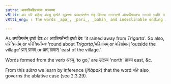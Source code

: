 ```yaml
---
sutra: अपपरिबहिरञ्चवः पञ्चम्या
vRtti: अप परि बहिस् अञ्चु इत्येते सुबन्ताः पञ्चम्यन्तेन सह विभाषा समस्यन्ते अव्ययीभावश्च समासो भवति ॥
vRtti_eng: ॥ The words _apa_, _pari_, _bahih_ and indeclinable ending in _añchu_ may optionally be compounded with a word ending in the fifth case-affix, and the compound so formed will be _Avyayibháva_.

---
```

As अपत्रिगर्तम् दृष्टो देवः  or अपत्रिगर्तेभ्यो दृष्टो देवः 'it rained away from _Trigarta_'. So also, परित्रिगर्तम् or परित्रिगर्तेभ्यः 'round about _Trigarta_,'बहिर्ग्रामम् or बहिर्ग्रामात् 'outside the village' प्राग् ग्रामम् or प्राग् ग्रामात् 'east of the village.'

Words formed from the verb अञ्चु  'to go,' are उदञ्च 'north' प्राञ्च  east, &c.

From this _sútra_ we learn by inference (_jñàpak_) that the word बहिः  also governs the ablative case (see 2.3.29).